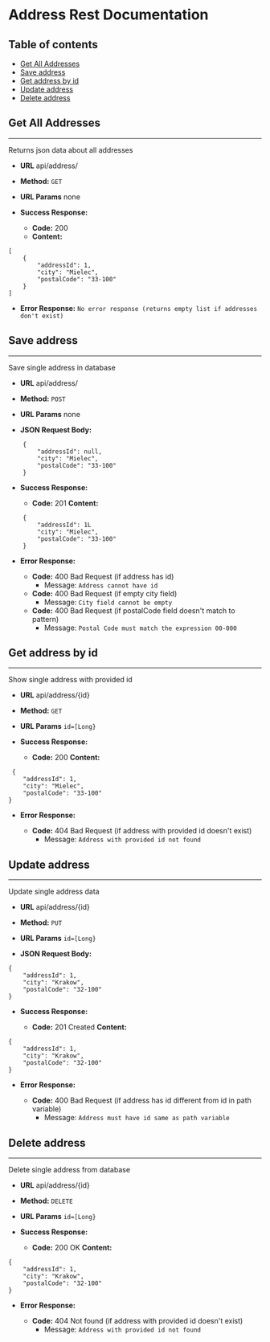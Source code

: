# Address Rest Documentation

## Table of contents
* [Get All Addresses](#get-all-addresses)
* [Save address](#save-client)
* [Get address by id](#get-address-by-id)
* [Update address](#update-address)
* [Delete address](#delete-address)

## Get All Addresses
----
  Returns json data about all addresses

* **URL**
  api/address/
* **Method:**
  `GET`
*  **URL Params**
none

* **Success Response:**

  * **Code:** 200 
  * **Content:** 
``` 
[
    {
        "addressId": 1,
        "city": "Mielec",
        "postalCode": "33-100"
    }
]
 ```  
* **Error Response:**
```No error response (returns empty list if addresses don't exist)```

## Save address
----
  Save single address in database

* **URL**
  api/address/
* **Method:**
  `POST`
*  **URL Params**
none

* **JSON Request Body:**
``` 
    {
        "addressId": null,
        "city": "Mielec",
        "postalCode": "33-100"
    }
 ```
* **Success Response:**

  * **Code:** 201 
    **Content:** 
``` 
    {
        "addressId": 1L
        "city": "Mielec",
        "postalCode": "33-100"
    }
 ```  
* **Error Response:**

  * **Code:** 400 Bad Request (if address has id)
    *  Message: ```Address cannot have id ```
  * **Code:** 400 Bad Request  (if empty city field)
    * Message: ```City field cannot be empty```
  * **Code:** 400 Bad Request (if postalCode field doesn't match to pattern)
    * Message: ```Postal Code must match the expression 00-000```
 
## Get address by id
----
  Show single address with provided id

* **URL**
  api/address/{id}
* **Method:**
  `GET`
*  **URL Params**
    `id=[Long}`

* **Success Response:**

  * **Code:** 200
    **Content:** 
``` 
 {
    "addressId": 1,
    "city": "Mielec",
    "postalCode": "33-100"
}
 ```  
* **Error Response:**

  * **Code:** 404 Bad Request (if address with provided id doesn't exist)
    * Message: ``` Address with provided id not found ``` 
## Update address
----
  Update single address data

* **URL**
  api/address/{id}
* **Method:**
  `PUT`
*  **URL Params**
    `id=[Long}`

* **JSON Request Body:**
``` 
{
    "addressId": 1,
    "city": "Krakow",
    "postalCode": "32-100"
}
 ```
* **Success Response:**

  * **Code:** 201 Created
    **Content:** 
``` 
{
    "addressId": 1,
    "city": "Krakow",
    "postalCode": "32-100"
}
 ```  
* **Error Response:**

  * **Code:** 400 Bad Request (if address has id different from id in path variable)
    * Message: ```Address must have id same as path variable ```
  
## Delete address
----
  Delete single address from database

* **URL**
  api/address/{id}
* **Method:**
  `DELETE`
*  **URL Params**
    `id=[Long}`

* **Success Response:**

  * **Code:** 200 OK
    **Content:** 
``` 
{
    "addressId": 1,
    "city": "Krakow",
    "postalCode": "32-100"
}
 ```  
* **Error Response:**

  * **Code:** 404 Not found (if address with provided id doesn't exist)
    * Message: ```Address with provided id not found ```

